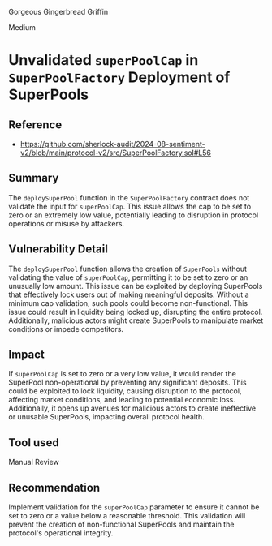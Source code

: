 Gorgeous Gingerbread Griffin

Medium

# Unvalidated `superPoolCap` in `SuperPoolFactory` Deployment of SuperPools


## Reference
- https://github.com/sherlock-audit/2024-08-sentiment-v2/blob/main/protocol-v2/src/SuperPoolFactory.sol#L56
## Summary
The `deploySuperPool` function in the `SuperPoolFactory` contract does not validate the input for `superPoolCap`. This issue allows the cap to be set to zero or an extremely low value, potentially leading to disruption in protocol operations or misuse by attackers.
## Vulnerability Detail
The `deploySuperPool` function allows the creation of `SuperPools` without validating the value of `superPoolCap`, permitting it to be set to zero or an unusually low amount. This issue can be exploited by deploying SuperPools that effectively lock users out of making meaningful deposits. Without a minimum cap validation, such pools could become non-functional. This issue could result in liquidity being locked up, disrupting the entire protocol. Additionally, malicious actors might create SuperPools to manipulate market conditions or impede competitors.
## Impact
If `superPoolCap` is set to zero or a very low value, it would render the SuperPool non-operational by preventing any significant deposits. This could be exploited to lock liquidity, causing disruption to the protocol, affecting market conditions, and leading to potential economic loss. Additionally, it opens up avenues for malicious actors to create ineffective or unusable SuperPools, impacting overall protocol health.
## Tool used

Manual Review

## Recommendation
Implement validation for the `superPoolCap` parameter to ensure it cannot be set to zero or a value below a reasonable threshold. This validation will prevent the creation of non-functional SuperPools and maintain the protocol's operational integrity.